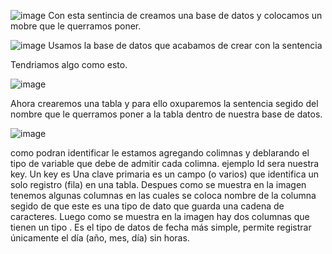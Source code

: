 ![image](https://github.com/Echizito/Crea-una-base-de-datos/assets/102339093/55512c27-ab1b-4ae2-921c-eade4cefab01)
Con esta sentincia de <CREATE> creamos una base de datos y colocamos un mobre que le querramos poner.


![image](https://github.com/Echizito/Crea-una-base-de-datos/assets/102339093/0a454efb-7864-40c7-8ee0-308307e36d1a)
Usamos la base de datos que acabamos de crear con la sentencia <USE>

Tendriamos algo como esto.

![image](https://github.com/Echizito/Crea-una-base-de-datos/assets/102339093/869a3488-c5ec-405c-8843-63d890395568)




Ahora crearemos una tabla y para ello oxuparemos la sentencia <CREATE TABLE > segido del nombre que le querramos poner a la tabla dentro de nuestra base de datos.

![image](https://github.com/Echizito/Crea-una-base-de-datos/assets/102339093/c6fc251f-66cc-49c8-b8a2-2d27caf81bca)

como podran identificar le estamos agregando colimnas y deblarando el tipo de variable que debe de admitir cada colimna.
ejemplo Id sera nuestra key.
Un key es Una clave primaria es un campo (o varios) que identifica un solo registro (fila) en una tabla.
Despues como se muestra en la imagen tenemos algunas columnas en las cuales  se coloca nombre de la columna segido de <VARCHAR>  que este es una tipo de dato que guarda una cadena de caracteres.
Luego como se muestra en la imagen hay dos columnas que tienen un tipo <DATE>. Es el tipo de datos de fecha más simple, permite registrar únicamente el día (año, mes, día) sin horas.
